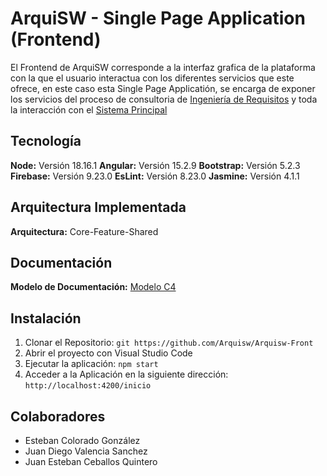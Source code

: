 # ArquiSW - Single Page Application (Frontend)

El Frontend de ArquiSW corresponde a la interfaz grafica de la plataforma con la que el usuario interactua con los diferentes servicios que este ofrece, en este caso esta Single Page Applicatión, se encarga de exponer los servicios del proceso de consultoria de [Ingeniería de Requisitos](https://github.com/Arquisw/IngenieriaDeRequisitos) y toda la interacción con el [Sistema Principal](https://github.com/Arquisw/ArquiSW-Backend)

## Tecnología

**Node:** Versión 18.16.1
**Angular:** Versión 15.2.9
**Bootstrap:** Versión 5.2.3
**Firebase:** Versión 9.23.0
**EsLint:** Versión 8.23.0
**Jasmine:** Versión 4.1.1

## Arquitectura Implementada

**Arquitectura:**  Core-Feature-Shared

## Documentación

**Modelo de Documentación:**  [Modelo C4](https://arquisw.github.io/ArquiSW-Documentacion/)

## Instalación

1. Clonar el Repositorio:
	`git https://github.com/Arquisw/Arquisw-Front`
2. Abrir el proyecto con Visual Studio Code
3. Ejecutar la aplicación:
	`npm start`
4. Acceder a la Aplicación en la siguiente dirección:
	`http://localhost:4200/inicio`

## Colaboradores

- Esteban Colorado González
- Juan Diego Valencia Sanchez
- Juan Esteban Ceballos Quintero
